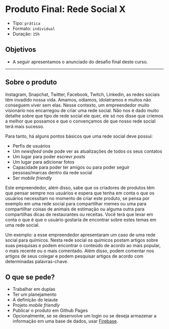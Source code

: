 # Produto Final: Rede Social X

- Tipo: `prática`
- Formato: `individual`
- Duração: `15h`

## Objetivos

- A seguir apresentamos o anunciado do desafio final deste curso.

***

## Sobre o produto

Instagram, Snapchat, Twitter, Facebook, Twitch, Linkedin, as redes sociais têm invadido nossa vida. Amamos, odiamos, idolatramos e muitos não conseguem viver sem elas. Nesse contexto, um empreendedor muito visionário nos encarregou de criar uma rede social. Não nos é dado muito detalhe sobre que tipo de rede social ele quer, ele só nos disse que criemos a melhor que possamos e que o convençamos de que nosso rede social terá mais sucesso.

Para tanto, há alguns pontos básicos que uma rede social deve possui:

- Perfis de usuários
- Um *newsfeed* onde pode ver as atualizações de todos os seus contatos
- Um lugar para poder escrevr *posts*
- Um lugar para adicionar fotos
- Capacidade para poder ter amigos ou para poder seguir pessoas/marcas dentro da rede social
- Ser *mobile friendly*

Este empreendedor, além disso, sabe que os criadores de produtos têm que pensar sempre nos usuários e espera que tenha em conta o que os usuários necessitam no momento de criar este produto, se pensa por exemplo em uma rede social para compartilhar memes ou uma para compartilhar coisas de animais de estimação ou alguma outra para compartilhas dicas de restaurantes ou receitas. Você terá que levar em conta o que é que o usuário gostaria de encontrar sobre estes temas em uma rede social.

Um exemplo: a esse empreendedor apresentaram um caso de uma rede social para químicos. Nesta rede social os químicos postam artigos sobre suas pesquisas e podem encontrar o conteúdo de acordo ao mais popular, o mais recente ou o mais comentado. Além disso, podem comentar nos artigos de seus colegar e podem pesquisar artigos de acordo com determinadas palavras-chave.

## O que se pede?

- Trabalhar em duplas
- Ter um planejamento
- A definição do leiaute
- Projeto *mobile friendly*
- Publicar o produto em Github Pages
- Opcionalmente, se se desenvolve um login ou se deseja armazenar a informação em uma base de dados, usar [Firebase](https://firebase.google.com/).
